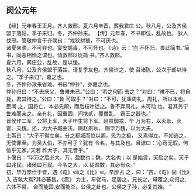 ## 闵公元年

【经】元年春王正月。齐人救邢。夏六月辛酉，葬我君庄
公。秋八月，公及齐侯盟于落姑。季子来归。冬，齐仲孙来。
【传】元年春，不书即位，乱故也。
狄人伐邢。管敬仲言于齐侯曰：“戎狄豺狼，不可厌也。  
诸夏亲暱，不可弃也。宴安鸩毒，不可怀也。《诗》云：‘岂
不怀归，畏此简书。’简书，同恶相恤之谓也。请救邢以従简
书。”齐人救邢。  
夏六月，葬庄公，乱故，是以缓。  
秋八月，公及齐侯盟于落姑，请复季友也。齐侯许之，使
召诸陈，公次于郎以待之。“季子来归”，嘉之也。  
冬，齐仲孙湫来省难。书曰“仲孙”，亦嘉之也。  
仲孙归曰：“不去庆父，鲁难未已。”公曰：“若之何而
去之？”对曰：“难不已，将自毙，君其待之。”公曰：“鲁
可取乎？”对曰：“不可，犹秉周礼。周礼，所以本也。臣闻
之，国将亡，本必先颠，而后枝叶従之。鲁不弃周礼，未可动
也。君其务宁鲁难而亲之。亲有礼，因重固，间携贰，覆昬乱，
霸王之器也。”  
晋侯作二军，公将上军，大子申生将下军。赵夙御戎，毕
万为右，以灭耿、灭霍、灭魏。还，为大子城曲沃。赐赵夙耿，
赐毕万魏，以为大夫。  
士蒍曰：“大子不得立矣，分之都城而位以卿，先为之极，
又焉得立。不如逃之，无使罪至。为吴大伯，不亦可乎？犹有
令名，与其及也。且谚曰：‘心苟无瑕，何恤乎无家。’天若
祚大子，其无晋乎。”  
卜偃曰：“毕万之后必大。万，盈数也；魏，大名也；以
是始赏，天启之矣。天子曰兆民，诸侯曰万民。今名之大，以
従盈数，其必有众。”  
初，毕万筮仕于晋，遇《屯》ⅴⅲ之《比》ⅴⅰ。辛廖占
之，曰：“吉。《屯》固《比》入,吉孰大焉?其必蕃昌。《震》
为土，车従马，足居之，兄长之，母覆之,众归之,六体不易，
合而能固,安而能杀。公侯之卦也。公侯之子孙，必复其始。 ”

